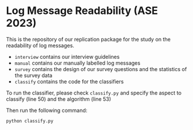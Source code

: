 # Log Message Readability (ASE 2023)

This is the repository of our replication package for the study on the readability of log messages.

- `interview` contains our interview guidelines
- `manual` contains our manually labelled log messages
- `survey` contains the design of our survey questions and the statistics of the survey data
- `classify` contains the code for the classifiers


To run the classifier, please check `classify.py` and specify the aspect to classify (line 50) and the algorithm (line 53)

Then run the following command:

`python classify.py`
